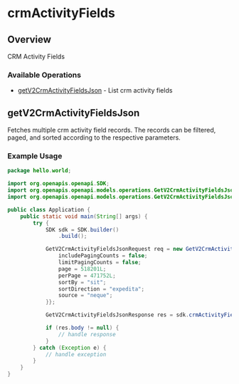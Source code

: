 # crmActivityFields

## Overview

CRM Activity Fields

### Available Operations

* [getV2CrmActivityFieldsJson](#getv2crmactivityfieldsjson) - List crm activity fields

## getV2CrmActivityFieldsJson

Fetches multiple crm activity field records. The records can be filtered, paged, and sorted according to
the respective parameters.


### Example Usage

```java
package hello.world;

import org.openapis.openapi.SDK;
import org.openapis.openapi.models.operations.GetV2CrmActivityFieldsJsonRequest;
import org.openapis.openapi.models.operations.GetV2CrmActivityFieldsJsonResponse;

public class Application {
    public static void main(String[] args) {
        try {
            SDK sdk = SDK.builder()
                .build();

            GetV2CrmActivityFieldsJsonRequest req = new GetV2CrmActivityFieldsJsonRequest() {{
                includePagingCounts = false;
                limitPagingCounts = false;
                page = 518201L;
                perPage = 471752L;
                sortBy = "sit";
                sortDirection = "expedita";
                source = "neque";
            }};            

            GetV2CrmActivityFieldsJsonResponse res = sdk.crmActivityFields.getV2CrmActivityFieldsJson(req);

            if (res.body != null) {
                // handle response
            }
        } catch (Exception e) {
            // handle exception
        }
    }
}
```
